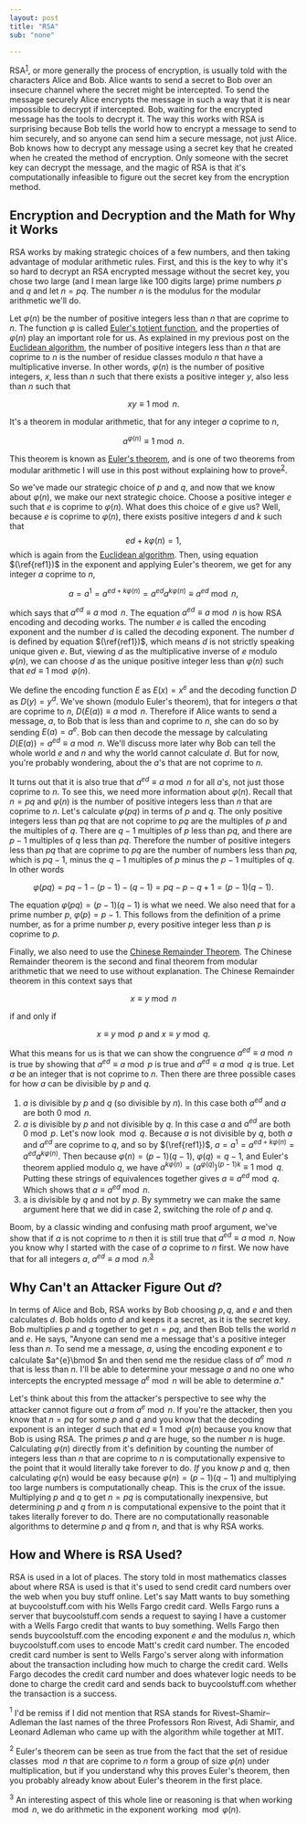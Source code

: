```yaml
---
layout: post
title: "RSA"
sub: "none"

---
```


RSA<sup>[1](#1)</sup>, or more generally the process of encryption, is usually told with the characters Alice and Bob. Alice wants to send a secret to Bob over an insecure channel where the secret might be intercepted. To send the message securely Alice encrypts the message in such a way that it is near impossible to decrypt if intercepted. Bob, waiting for the encrypted message has the tools to decrypt it. The way this works with RSA is surprising because Bob tells the world how to encrypt a message to send to him securely, and so anyone can send him a secure message, not just Alice. Bob knows how to decrypt any message using a secret key that he created when he created the method of encryption. Only someone with the secret key can decrypt the message, and the magic of RSA is that it's computationally infeasible to figure out the secret key from the encryption method.

## Encryption and Decryption and the Math for Why it Works

RSA works by making strategic choices of a few numbers, and then taking advantage of modular arithmetic rules. First, and this is the key to why it's so hard to decrypt an RSA encrypted message without the secret key, you chose two large (and I mean large like 100 digits large) prime numbers $p$ and $q$ and let $n = pq$. The number $n$ is the modulus for the modular arithmetic we'll do.

Let $\varphi(n)$ be the number of positive integers less than $n$ that are coprime to $n$. The function $\varphi$ is called [Euler's totient function](https://en.wikipedia.org/wiki/Euler%27s_totient_function), and the properties of $\varphi(n)$ play an important role for us. As explained in my previous post on the [Euclidean algorithm](https://joe-ferrara.github.io/2023/07/09/euclidean-algorithm.html), the number of positive integers less than $n$ that are coprime to $n$ is the number of residue classes modulo $n$ that have a multiplicative inverse. In other words, $\varphi(n)$ is the number of positive integers, $x$, less than $n$ such that there exists a positive integer $y$, also less than $n$ such that 

$$xy \equiv 1 \bmod n.$$

It's a theorem in modular arithmetic, that for any integer $a$ coprime to $n$,

$$a^{\varphi(n)}\equiv 1 \bmod n.$$

This theorem is known as [Euler's theorem](https://en.wikipedia.org/wiki/Euler%27s_theorem), and is one of two theorems from modular arithmetic I will use in this post without explaining how to prove<sup>[2](#2)</sup>.

So we've made our strategic choice of $p$ and $q$, and now that we know about $\varphi(n)$, we make our next strategic choice. Choose a positive integer $e$ such that $e$ is coprime to $\varphi(n)$. What does this choice of $e$ give us? Well, because $e$ is coprime to $\varphi(n)$, there exists  positive integers $d$ and $k$ such that
$$
ed + k\varphi(n) = 1, \label{ref1}\tag{1}
$$
which is again from the [Euclidean algorithm](https://joe-ferrara.github.io/2023/07/09/euclidean-algorithm.html). Then, using equation $(\ref{ref1})$ in the exponent and applying Euler's theorem, we get for any integer $a$ coprime to $n$,

$$a = a^{1} = a^{ed + k\varphi(n)} = a^{ed}a^{k\varphi(n)} \equiv a^{ed} \bmod n,$$

which says that $a^{ed}\equiv a\bmod n$. The equation $a^{ed}\equiv a\bmod n$ is how RSA encoding and decoding works. The number $e$ is called the encoding exponent and the number $d$ is called the decoding exponent. The number $d$ is defined by equation $(\ref{ref1})$, which means $d$ is not strictly speaking unique given $e$. But, viewing $d$ as the multiplicative inverse of $e$ modulo $\varphi(n)$, we can choose $d$ as the unique positive integer less than $\varphi(n)$ such that $ed\equiv 1 \bmod \varphi(n)$.

We define the encoding function $E$ as $E(x) = x^e$ and the decoding function $D$ as $D(y) = y^d$. We've shown (modulo Euler's theorem), that for integers $a$ that are coprime to $n$, $D(E(a)) \equiv a \bmod n$. Therefore if Alice wants to send a message, $a$, to Bob that is less than and coprime to $n$, she can do so by sending $E(a) = a^e$. Bob can then decode the message by calculating $D(E(a)) = a^{ed} \equiv a\bmod n$. We'll discuss more later why Bob can tell the whole world $e$ and $n$ and why the world cannot calculate $d$. But for now, you're probably wondering, about the $a$'s that are not coprime to $n$.

It turns out that it is also true that $a^{ed} \equiv a\bmod n$ for all $a$'s, not just those coprime to $n$. To see this, we need more information about $\varphi(n)$. Recall that $n = pq$ and $\varphi(n)$ is the number of positive integers less than $n$ that are coprime to $n$. Let's calculate $\varphi(pq)$ in terms of $p$ and $q$. The only positive integers less than $pq$ that are not coprime to $pq$ are the multiples of $p$ and the multiples of $q$. There are $q - 1$ multiples of $p$ less than $pq$, and there are $p - 1$ multiples of $q$ less than $pq$. Therefore the number of positive integers less than $pq$ that are coprime to $pq$ are the number of numbers less than $pq$, which is $pq - 1$, minus the $q - 1$ multiples of $p$ minus the $p - 1$ multiples of $q$. In other words

$$\varphi(pq) = pq - 1 - (p - 1) - (q - 1)  = pq - p - q + 1 = (p - 1)(q - 1).$$

The equation $\varphi(pq) = (p - 1)(q - 1)$ is what we need. We also need that for a prime number $p$, $\varphi(p) = p - 1$. This follows from the definition of a prime number, as for a prime number $p$, every positive integer less than $p$ is coprime to $p$.

Finally, we also need to use the [Chinese Remainder Theorem](https://en.wikipedia.org/wiki/Chinese_remainder_theorem). The Chinese Remainder theorem is the second and final theorem from modular arithmetic that we need to use without explanation. The Chinese Remainder theorem in this context says that 

$$x \equiv y \bmod n $$

if and only if

$$x \equiv y \bmod p \text{ and } x \equiv y\bmod q.$$ 

What this means for us is that we can show the congruence $a^{ed}\equiv a\bmod n$  is true by showing that $a^{ed}\equiv a\bmod p$ is true and $a^{ed}\equiv a\bmod q$ is true. Let $a$ be an integer that is not coprime to $n$. Then there are three possible cases for how $a$ can be divisible by $p$ and $q$.

1. $a$ is divisible by $p$ and $q$ (so divisible by $n$). In this case both $a^{ed}$ and $a$ are both $0\bmod n$.
2. $a$ is divisible by $p$ and not divisible by $q$. In this case $a$ and $a^{ed}$ are both $0\bmod p$. Let's now look $\bmod q$. Because $a$ is not divisible by $q$, both $a$ and $a^{ed}$ are coprime to $q$, and so by $(\ref{ref1})$, $a = a^1 = a^{ed + k\varphi(n)} = a^{ed}a^{k\varphi(n)}$. Then because $\varphi(n) = (p - 1)(q - 1)$, $\varphi(q) = q - 1$, and Euler's theorem applied modulo $q$, we have $a^{k\varphi(n)} = (a^{\varphi(q)})^{(p - 1)k}\equiv 1\bmod q$. Putting these strings of equivalences together gives $a\equiv a^{ed}\bmod q$. Which shows that $a\equiv a^{ed}\bmod n$.
3. a is divisible by $q$ and not by $p$. By symmetry we can make the same argument here that we did in case 2, switching the role of $p$ and $q$.

Boom, by a classic winding and confusing math proof argument, we've show that if $a$ is not coprime to $n$ then it is still true that $a^{ed} \equiv a\bmod n$. Now you know why I started with the case of $a$ coprime to $n$ first. We now have that for all integers $a$, $a^{ed}\equiv a\bmod n$.<sup>[3](#3)</sup>

## Why Can't an Attacker Figure Out $d$?

In terms of Alice and Bob, RSA works by Bob choosing $p, q$, and $e$ and then calculates $d$. Bob holds onto $d$ and keeps it a secret, as it is the secret key. Bob multiplies $p$ and $q$ together to get $n = pq$, and then Bob tells the world $n$ and $e$. He says, "Anyone can send me a message that's a positive integer less than $n$. To send me a message, $a$, using the encoding exponent $e$ to calculate $a^{e}\bmod $n and then send me the residue class of $a^e\bmod n$ that is less than $n$. I'll be able to determine your message $a$ and no one who intercepts the encrypted message $a^e\bmod n$ will be able to determine $a$."

Let's think about this from the attacker's perspective to see why the attacker cannot figure out $a$ from $a^e\bmod n$. If you're the attacker, then you know that $n = pq$ for some $p$ and $q$ and you know that the decoding exponent is an integer $d$ such that $ed \equiv 1 \bmod \varphi(n)$ because you know that Bob is using RSA. The primes $p$ and $q$ are huge, so the number $n$ is huge. Calculating $\varphi(n)$ directly from it's definition by counting the number of integers less than $n$ that are coprime to $n$ is computationally expensive to the point that it would literally take forever to do. *If* you know $p$ and $q$, then calculating $\varphi$(n) would be easy because $\varphi(n) = (p -1)(q - 1)$ and multiplying too large numbers is computationally cheap. This is the crux of the issue. Multiplying $p$ and $q$ to get $n = pq$ is computationally inexpensive, but determining $p$ and $q$ from $n$ is computational expensive to the point that it takes literally forever to do. There are no computationally reasonable algorithms to determine $p$ and $q$ from $n$, and that is why RSA works.

## How and Where is RSA Used?

RSA is used in a lot of places. The story told in most mathematics classes about where RSA is used is that it's used to send credit card numbers over the web when you buy stuff online. Let's say Matt wants to buy something at buycoolstuff.com with his Wells Fargo credit card. Wells Fargo runs a server that buycoolstuff.com sends a request to saying I have a customer with a Wells Fargo credit that wants to buy something. Wells Fargo then sends buycoolstuff.com the encoding exponent $e$ and the modulus $n$, which buycoolstuff.com uses to encode Matt's credit card number. The encoded credit card number is sent to Wells Fargo's server along with information about the transaction including how much to charge the credit card. Wells Fargo decodes the credit card number and does whatever logic needs to be done to charge the credit card and sends back to buycoolstuff.com whether the transaction is a success.

<a name="1"><sup>1</sup></a> I'd be remiss if I did not mention that RSA stands for Rivest–Shamir–Adleman the last names of the three Professors Ron Rivest, Adi Shamir, and Leonard Adleman who came up with the algorithm while together at MIT.

<a name="2"><sup>2</sup></a> Euler's theorem can be seen as true from the fact that the set of residue classes $\bmod n$ that are coprime to $n$ form a group of size $\varphi(n)$ under multiplication, but if you understand why this proves Euler's theorem, then you probably already know about Euler's theorem in the first place.

<a name="3"><sup>3</sup></a> An interesting aspect of this whole line or reasoning is that when working $\bmod n$, we do arithmetic in the exponent working $\bmod \varphi(n)$.
